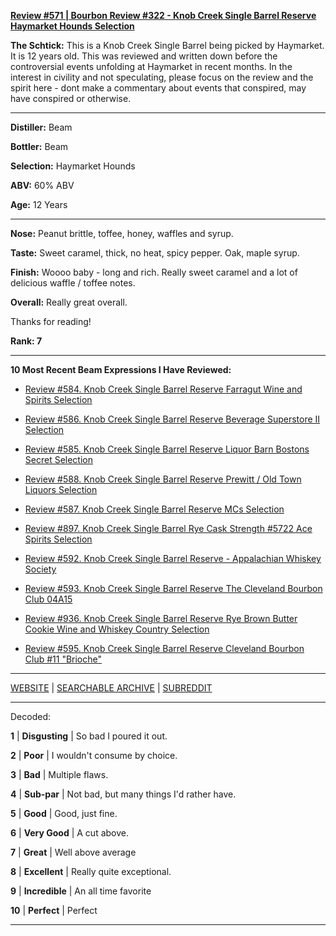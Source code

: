 
[**Review #571 | Bourbon Review #322 - Knob Creek Single Barrel Reserve Haymarket Hounds Selection**]( https://t8ke.review/review-571-knob-creek-single-barrel-reserve-4237-haymarket-hounds-12yr/)

**The Schtick:** This is a Knob Creek Single Barrel being picked by Haymarket. It is 12 years old. This was reviewed and written down before the controversial events unfolding at Haymarket in recent months. In the interest in civility and not speculating, please focus on the review and the spirit here - dont make a commentary about events that conspired, may have conspired or otherwise. 

-----

**Distiller:** Beam

**Bottler:** Beam

**Selection:** Haymarket Hounds

**ABV:**  60% ABV

**Age:** 12 Years 

-----

**Nose:**  Peanut brittle, toffee, honey, waffles and syrup.

**Taste:** Sweet caramel, thick, no heat, spicy pepper. Oak, maple syrup. 

**Finish:** Woooo baby - long and rich. Really sweet caramel and a lot of delicious waffle / toffee notes. 

**Overall:** Really great overall. 

Thanks for reading!

**Rank: 7**

----- 

**10 Most Recent Beam Expressions I Have Reviewed:** 

- [Review #584. Knob Creek Single Barrel Reserve Farragut Wine and Spirits Selection]( https://t8ke.review/review-584-knob-creek-single-barrel-reserve-3634-farragut/) 

- [Review #586. Knob Creek Single Barrel Reserve Beverage Superstore II Selection]( https://t8ke.review/review-586-knob-creek-single-barrel-reserve-beverage-superstore-ii-selection/) 

- [Review #585. Knob Creek Single Barrel Reserve Liquor Barn Bostons Secret Selection]( https://t8ke.review/review-585-knob-creek-single-barrel-reserve-liquor-barn-bostons-secret/) 

- [Review #588. Knob Creek Single Barrel Reserve Prewitt / Old Town Liquors Selection]( https://t8ke.review/review-588-knob-creek-single-barrel-reserve-4018-jeff-prewitt-old-town-liquors-15yr/) 

- [Review #587. Knob Creek Single Barrel Reserve MCs Selection]( https://t8ke.review/review-587-knob-creek-single-barrel-reserve-3892-mcs-selection/) 

- [Review #897. Knob Creek Single Barrel Rye Cask Strength #5722 Ace Spirits Selection]( https://t8ke.review/review-897-knob-creek-single-barrel-rye-5722-ace-spirits-selection/) 

- [Review #592. Knob Creek Single Barrel Reserve - Appalachian Whiskey Society]( https://t8ke.review) 

- [Review #593. Knob Creek Single Barrel Reserve The Cleveland Bourbon Club 04A15]( https://t8ke.review/review-593-knob-creek-single-barrel-reserve-04a15-cleveland-bourbon-club/) 

- [Review #936. Knob Creek Single Barrel Reserve Rye Brown Butter Cookie Wine and Whiskey Country Selection]( https://t8ke.review/review-936-knob-creek-single-barrel-reserve-rye-brown-butter-cookie-wine-and-whiskey-country-selection/) 

- [Review #595. Knob Creek Single Barrel Reserve Cleveland Bourbon Club #11 "Brioche"]( https://t8ke.review/review-595-knob-creek-single-barrel-reserve-cleveland-bourbon-club-11-brioche/) 

-----

[WEBSITE](https://t8ke.review) | [SEARCHABLE ARCHIVE](https://t8ke.review/review-archive/) | [SUBREDDIT](https://reddit.com/r/t8kereviews)

-----

Decoded:

**1** | **Disgusting** | So bad I poured it out.

**2** | **Poor** | I wouldn't consume by choice.

**3** | **Bad** | Multiple flaws.

**4** | **Sub-par** | Not bad, but many things I'd rather have.

**5** | **Good** | Good, just fine.

**6** | **Very Good** | A cut above.

**7** | **Great** | Well above average

**8** | **Excellent** | Really quite exceptional.

**9** | **Incredible** | An all time favorite

**10** | **Perfect** | Perfect

----

